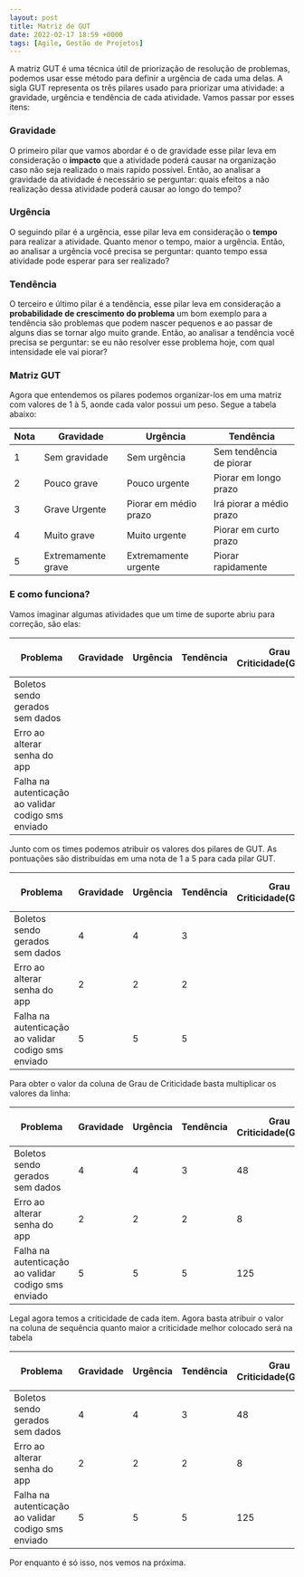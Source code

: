 ```yaml
---
layout: post
title: Matriz de GUT
date: 2022-02-17 18:59 +0000
tags: [Agile, Gestão de Projetos]
---
```


A matriz GUT é uma técnica útil de priorização de resolução de problemas, podemos usar esse método para definir a urgência de cada uma delas. A sigla GUT representa os três pilares usado para  priorizar uma atividade: a gravidade, urgência e tendência de cada atividade. Vamos passar por esses itens:

### Gravidade

O primeiro pilar que vamos abordar é o de gravidade esse pilar leva em consideração o **impacto** que a atividade poderá causar na organização caso não seja realizado o mais rapido possível. Então, ao analisar a gravidade da atividade é necessário se perguntar: quais efeitos a não realização dessa atividade poderá causar ao longo do tempo?

### Urgência

O seguindo pilar é  a urgência, esse pilar leva em consideração o **tempo** para realizar a atividade. Quanto menor o tempo, maior a urgência. Então, ao analisar a urgência você precisa se perguntar: quanto tempo essa atividade pode esperar para ser realizado?

### Tendência 

O terceiro e último pilar é a tendência, esse pilar leva em consideração a **probabilidade de crescimento do problema** um bom exemplo para a tendência são problemas que podem nascer pequenos e ao passar de alguns dias se tornar algo muito grande. Então, ao analisar a tendência você precisa se perguntar: se eu não resolver esse problema hoje, com qual intensidade ele vai piorar?

### Matriz GUT

Agora que entendemos os pilares podemos organizar-los em uma matriz com valores de 1 à 5, aonde cada valor possui um peso. Segue a tabela abaixo:

| Nota | Gravidade | Urgência | Tendência |
| -- | --- | --- | --- |
|1	|Sem gravidade | Sem urgência | Sem tendência de piorar|
|2	|Pouco grave | Pouco urgente |	Piorar em longo prazo|
|3	|Grave Urgente | Piorar em médio prazo|Irá piorar a médio prazo|
|4	|Muito grave |	Muito urgente |	Piorar em curto prazo|
|5	|Extremamente grave	| Extremamente urgente | Piorar rapidamente|

### E como funciona? 

Vamos imaginar algumas atividades que um time de suporte abriu para correção, são elas:

| Problema                                            | Gravidade | Urgência | Tendência | Grau Criticidade(GxUxT) | Sequência de atividades |
| --------------------------------------------------- | --------- | -------- | --------- | ----------------------- | ----------------------- |
| Boletos sendo gerados sem dados                     |           |          |           |                         |                         |
| Erro ao alterar senha do app                        |           |          |           |                         |                         |
| Falha na autenticação ao validar codigo sms enviado |           |          |           |                         |                         |



Junto com os times podemos atribuir os valores dos pilares de GUT. As pontuações são distribuídas em uma nota de 1 a 5 para cada pilar GUT. 

| Problema                                            | Gravidade | Urgência | Tendência | Grau Criticidade(GxUxT) | Sequência de atividades |
| --------------------------------------------------- | --------- | -------- | --------- | ----------------------- | ----------------------- |
| Boletos sendo gerados sem dados                     | 4         | 4        | 3         |                         |                         |
| Erro ao alterar senha do app                        | 2         | 2        | 2         |                         |                         |
| Falha na autenticação ao validar codigo sms enviado | 5         | 5        | 5         |                         |                         |



Para obter o valor da coluna de Grau de Criticidade basta multiplicar os valores da linha:

| Problema                                            | Gravidade | Urgência | Tendência | Grau Criticidade(GxUxT) | Sequência de atividades |
| --------------------------------------------------- | --------- | -------- | --------- | ----------------------- | ----------------------- |
| Boletos sendo gerados sem dados                     | 4         | 4        | 3         | 48                      |                         |
| Erro ao alterar senha do app                        | 2         | 2        | 2         | 8                       |                         |
| Falha na autenticação ao validar codigo sms enviado | 5         | 5        | 5         | 125                     |                         |


Legal agora temos a criticidade de cada item. Agora basta atribuir o valor na coluna de sequência quanto maior a criticidade melhor colocado será na tabela

| Problema | Gravidade | Urgência | Tendência | Grau Criticidade(GxUxT) | Sequência de atividades |
| -- | -- | -- | -- | -- | -- |
| Boletos sendo gerados sem dados | 4 | 4 | 3 | 48 | 2 |
| Erro ao alterar senha do app  | 2 | 2 | 2 | 8 | 3 |
| Falha na autenticação ao validar codigo sms enviado | 5 | 5 | 5 | 125 | 1 |


Por enquanto é só isso, nos vemos na próxima.

